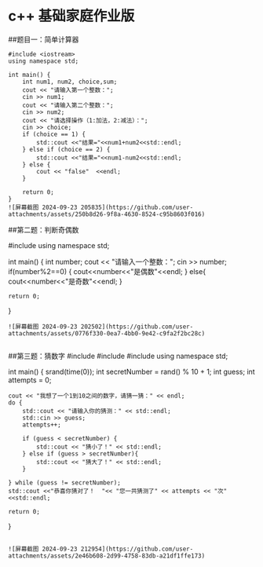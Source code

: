 # c++ 基础家庭作业版

##题目一：简单计算器

```
#include <iostream>
using namespace std;

int main() {
    int num1, num2, choice,sum;
    cout << "请输入第一个整数：";
    cin >> num1;
    cout << "请输入第二个整数：";
    cin >> num2;
    cout << "请选择操作（1:加法，2:减法）：";
    cin >> choice;
    if (choice == 1) {
        std::cout <<"结果="<<num1+num2<<std::endl;
    } else if (choice == 2) {
        std::cout <<"结果="<<num1-num2<<std::endl;
    } else {
        cout << "false"  <<endl;
    }
    
    return 0;
}
![屏幕截图 2024-09-23 205835](https://github.com/user-attachments/assets/250b8d26-9f8a-4630-8524-c95b8603f016)

```
##第二题：判断奇偶数

#include <iostream>
using namespace std;

int main() {
    int number;
    cout << "请输入一个整数：";
    cin >> number;
    if(number%2==0)
    {
    	cout<<number<<"是偶数"<<endl;
	}
	else{
		cout<<number<<"是奇数"<<endl; 
	}
    
    return 0;
}
```
![屏幕截图 2024-09-23 202502](https://github.com/user-attachments/assets/0776f330-0ea7-4bb0-9e42-c9fa2f2bc28c)


```
##第三题：猜数字
#include <iostream>
#include <cstdlib>
#include <ctime>
using namespace std;

int main() {
    srand(time(0));
    int secretNumber = rand() % 10 + 1;
    int guess;
    int attempts = 0;
    
    cout << "我想了一个1到10之间的数字，请猜一猜：" << endl;
    do {  
        std::cout << "请输入你的猜测：" << std::endl;  
        std::cin >> guess;  
        attempts++;  

        if (guess < secretNumber) {  
            std::cout << "猜小了！" << std::endl;  
        } else if (guess > secretNumber){
            std::cout << "猜大了！" << std::endl;  
        }  

    } while (guess != secretNumber); 
    std::cout <<"恭喜你猜对了！  "<< "您一共猜测了" << attempts << "次" <<std::endl;
    
    return 0;
}
```

![屏幕截图 2024-09-23 212954](https://github.com/user-attachments/assets/2e46b608-2d99-4758-83db-a21df1ffe173)
